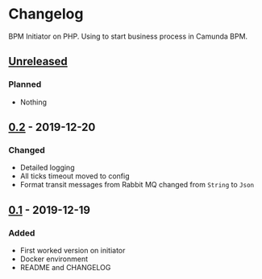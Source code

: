 # Changelog

BPM Initiator on PHP. Using to start business process in Camunda BPM.

## [Unreleased]

### Planned
- Nothing

## [0.2] - 2019-12-20

### Changed
- Detailed logging
- All ticks timeout moved to config
- Format transit messages from Rabbit MQ changed from `String` to `Json`

## [0.1] - 2019-12-19

### Added

- First worked version on initiator
- Docker environment
- README and CHANGELOG

[unreleased]: https://gitlab.com/quancy-core/bpm-initiator/-/tags/v0.2
[0.2]: https://gitlab.com/quancy-core/bpm-initiator/-/tags/v0.2
[0.1]: https://gitlab.com/quancy-core/bpm-initiator/-/tags/v0.1
